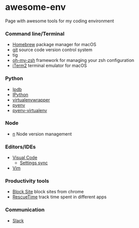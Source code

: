 # awesome-env
Page with awesome tools for my coding environment

### Command line/Terminal

- [Homebrew](https://brew.sh/) package manager for macOS
- [git](https://git-scm.com/book/en/v2/Getting-Started-Installing-Git) source code version control system
- tig
- [oh-my-zsh](https://github.com/robbyrussell/oh-my-zsh) framework for managing your zsh configuration
- [iTerm2](https://www.iterm2.com/) terminal emulator for macOS

### Python

- [Ipdb](https://github.com/gotcha/ipdb)
- [IPython](http://ipython.org/)
- [virtualenvwrapper](http://virtualenvwrapper.readthedocs.io/en/latest/command_ref.html)
- [pyenv](https://github.com/pyenv/pyenv)
- [pyenv-virtualenv](https://github.com/pyenv/pyenv-virtualenv)

### Node

- [n](https://github.com/tj/n) Node version management

### Editors/IDEs

- [Visual Code](https://code.visualstudio.com/)
    - [Settings sync](https://github.com/shanalikhan/code-settings-sync)
- [Vim](http://www.vim.org/)

### Productivity tools

- [Block Site](https://blocksite.co/) block sites from chrome
- [RescueTime](https://rescuetime.com) track time spent in different apps

### Communication

 - [Slack](https://slack.com)
